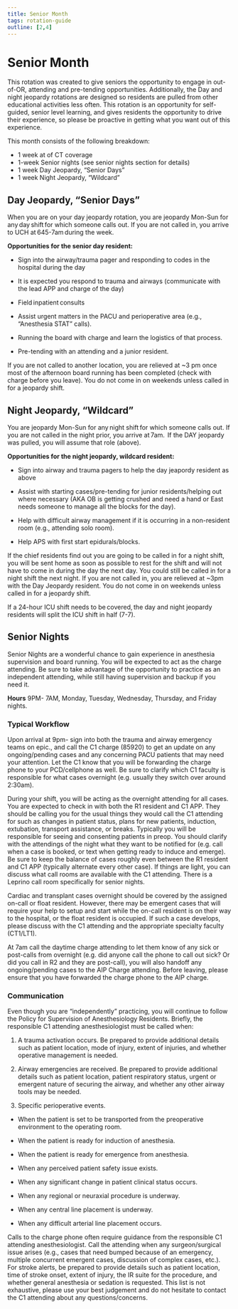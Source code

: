 ```yaml
---
title: Senior Month
tags: rotation-guide
outline: [2,4]
---
```


# Senior Month

This rotation was created to give seniors the opportunity to engage in out-of-OR, attending and pre-tending opportunities. 
Additionally, the Day and night jeopardy rotations are designed so residents are pulled from other educational activities less often. 
This rotation is an opportunity for self-guided, senior level learning, and gives residents the opportunity to drive their experience, so please be proactive in getting what you want out of this experience. 

This month consists of the following breakdown:  

- 1 week at of CT coverage  
- 1-week Senior nights (see senior nights section for details) 
- 1 week Day Jeopardy, “Senior Days” 
- 1 week Night Jeopardy, “Wildcard” 

 

## Day Jeopardy, “Senior Days” 

When you are on your day jeopardy rotation, you are jeopardy Mon-Sun for any day shift for which someone calls out. If you are not called in, you arrive to UCH at 645-7am during the week.  

**Opportunities for the senior day resident:**

- Sign into the airway/trauma pager and responding to codes in the hospital during the day 

- It is expected you respond to trauma and airways (communicate with the lead APP and charge of the day) 

- Field inpatient consults  

- Assist urgent matters in the PACU and perioperative area (e.g., “Anesthesia STAT” calls).  

- Running the board with charge and learn the logistics of that process. 

- Pre-tending with an attending and a junior resident.  

If you are not called to another location, you are relieved at ~3 pm once most of the afternoon board running has been completed (check with charge before you leave). You do not come in on weekends unless called in for a jeopardy shift. 

 

## Night Jeopardy, “Wildcard” 

You are jeopardy Mon-Sun for any night shift for which someone calls out. If you are not called in the night prior, you arrive at 7am. 
If the DAY jeopardy was pulled, you will assume that role (above). 

**Opportunities for the night jeopardy, wildcard resident:**

- Sign into airway and trauma pagers to help the day jeapordy resident as above

- Assist with starting cases/pre-tending for junior residents/helping out where necessary (AKA OB is getting crushed and need a hand or East needs someone to manage all the blocks for the day).  

- Help with difficult airway management if it is occurring in a non-resident room (e.g., attending solo room).  

- Help APS with first start epidurals/blocks. 

If the chief residents find out you are going to be called in for a night shift, you will be sent home as soon as possible to rest for the shift and will not have to come in during the day the next day. You could still be called in for a night shift the next night. If you are not called in, you are relieved at ~3pm with the Day Jeopardy resident. You do not come in on weekends unless called in for a jeopardy shift. 

If a 24-hour ICU shift needs to be covered, the day and night jeopardy residents will split the ICU shift in half (7-7). 

 
## Senior Nights

Senior Nights are a wonderful chance to gain experience in anesthesia supervision and board running. You will be expected to act as the charge attending. Be sure to take advantage of the opportunity to practice as an independent attending, while still having supervision and backup if you need it. 

**Hours**
9PM- 7AM, Monday, Tuesday, Wednesday, Thursday, and Friday nights. 

 

### Typical Workflow
Upon arrival at 9pm- sign into both the trauma and airway emergency teams on epic., and call the C1 charge (85920) to get an update on any ongoing/pending cases and any concerning PACU patients that may need your attention. Let the C1 know that you will be forwarding the charge phone to your PCD/cellphone as well. Be sure to clarify which C1 faculty is responsible for what cases overnight (e.g. usually they switch over around 2:30am).  

 
During your shift, you will be acting as the overnight attending for all cases. You are expected to check in with both the R1 resident and C1 APP. They should be calling you for the usual things they would call the C1 attending for such as changes in patient status, plans for new patients, induction, extubation, transport assistance, or breaks. Typically you will be responsible for seeing and consenting patients in preop. You should clarify with the attendings of the night what they want to be notified for (e.g. call when a case is booked, or text when getting ready to induce and emerge). Be sure to keep the balance of cases roughly even between the R1 resident and C1 APP (typically alternate every other case). If things are light, you can discuss what call rooms are available with the C1 attending. There is a Leprino call room specifically for senior nights.  

 
Cardiac and transplant cases overnight should be covered by the assigned on-call or float resident. However, there may be emergent cases that will require your help to setup and start while the on-call resident is on their way to the hospital, or the float resident is occupied. If such a case develops, please discuss with the C1 attending and the appropriate specialty faculty (CT1/LT1).  

 
At 7am call the daytime charge attending to let them know of any sick or post-calls from overnight (e.g. did anyone call the phone to call out sick? Or did you call in R2 and they are post-call), you will also handoff any ongoing/pending cases to the AIP Charge attending. Before leaving, please ensure that you have forwarded the charge phone to the AIP charge. 

 

### Communication
Even though you are “independently” practicing, you will continue to follow the Policy for Supervision of Anesthesiology Residents. Briefly, the responsible C1 attending anesthesiologist must be called when:  

1) A trauma activation occurs. Be prepared to provide additional details such as patient location, mode of injury, extent of injuries, and whether operative management is needed. 

2) Airway emergencies are received. Be prepared to provide additional details such as patient location, patient respiratory status, urgent or emergent nature of securing the airway, and whether any other airway tools may be needed. 

 
3) Specific perioperative events. 

 - When the patient is set to be transported from the preoperative environment to the operating room. 

 - When the patient is ready for induction of anesthesia.  

- When the patient is ready for emergence from anesthesia. 

- When any perceived patient safety issue exists. 

- When any significant change in patient clinical status occurs. 

- When any regional or neuraxial procedure is underway. 

- When any central line placement is underway. 

- When any difficult arterial line placement occurs. 

 
Calls to the charge phone often require guidance from the responsible C1 attending anesthesiologist. Call the attending when any surgeon/surgical issue arises (e.g., cases that need bumped because of an emergency, multiple concurrent emergent cases, discussion of complex cases, etc.). For stroke alerts, be prepared to provide details such as patient location, time of stroke onset, extent of injury, the IR suite for the procedure, and whether general anesthesia or sedation is requested. This list is not exhaustive, please use your best judgement and do not hesitate to contact the C1 attending about any questions/concerns. 
